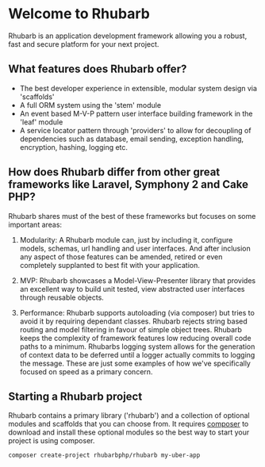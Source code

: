 Welcome to Rhubarb
==================

Rhubarb is an application development framework allowing you a robust, fast and secure platform
for your next project.

## What features does Rhubarb offer?

* The best developer experience in extensible, modular system design via 'scaffolds'
* A full ORM system using the 'stem' module
* An event based M-V-P pattern user interface building framework in the 'leaf' module
* A service locator pattern through 'providers' to allow for decoupling of dependencies such as database,
 email sending, exception handling, encryption, hashing, logging etc.

## How does Rhubarb differ from other great frameworks like Laravel, Symphony 2 and Cake PHP?

Rhubarb shares must of the best of these frameworks but focuses on some important areas:

1. Modularity: A Rhubarb module can, just by including it, configure models, schemas, url handling and
user interfaces. And after inclusion any aspect of those features can be amended, retired or even completely
supplanted to best fit with your application.

2. MVP: Rhubarb showcases a Model-View-Presenter library that provides an excellent way to build
unit tested, view abstracted user interfaces through reusable objects.

3. Performance: Rhubarb supports autoloading (via composer) but tries to avoid it by requiring dependant classes.
Rhubarb rejects string based routing and model filtering in favour of simple object trees. Rhubarb keeps the
complexity of framework features low reducing overall code paths to a minimum. Rhubarbs logging system allows
for the generation of context data to be deferred until a logger actually commits to logging the message. These
are just some examples of how we've specifically focused on speed as a primary concern.

## Starting a Rhubarb project

Rhubarb contains a primary library ('rhubarb') and a collection of optional modules and scaffolds that you
can choose from. It requires [composer](https://getcomposer.org/) to download and install these optional modules
so the best way to start your project is using composer.

```bash
composer create-project rhubarbphp/rhubarb my-uber-app
```

